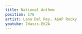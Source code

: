 ```yaml
---
title: National Anthem
position: 176
artist: Lana Del Rey, A$AP Rocky
youtube: 7daxzs-EK2A
---
```


